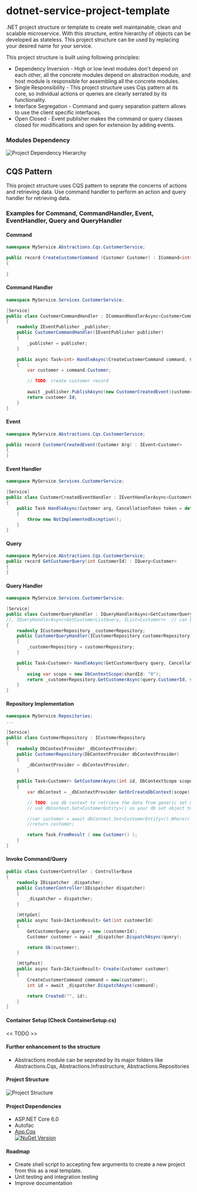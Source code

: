 # dotnet-service-project-template
.NET project structure or template to create well maintainable, clean and scalable microservice. With this structure, entire hierarchy of objects can be developed as stateless. This project structure can be used by replacing your desired name for your service. 

This project structure is built using following principles:
* Dependency Inversion - High or low level modules don't depend on each other, all the concrete modules depend on abstraction module, and host module is responsible for assembling all the concrete modules.
* Single Responsibility - This project structure uses Cqs pattern at its core, so individual actions or queries are clearly serrated by its functionality.
* Interface Segregation - Command and query separation pattern allows to use the client specific interfaces.
* Open Closed - Event publisher makes the command or query classes closed for modifications and open for extension by adding events.


### Modules Dependency

![Project Dependency Hierarchy](https://raw.githubusercontent.com/rjinaga/dotnet-service-project-template/main/diagram.svg)


## CQS Pattern
This project structure uses CQS pattern to seprate the concerns of actions and retrieving data.
Use command handler to perform an action and query handler for retrieving data.

### Examples for Command, CommandHandler, Event, EventHandler, Query and QueryHandler

#### Command
```csharp
namespace MyService.Abstractions.Cqs.CustomerService;

public record CreateCustomerCommand (Customer Customer) : ICommand<int>
{
    
}
```

#### Command Handler
```csharp
namespace MyService.Services.CustomerService;

[Service]
public class CustomerCommandHandler : ICommandHandlerAsync<CustomerCommand, int>
{
    readonly IEventPublisher _publisher;
    public CustomerCommandHandler(IEventPublisher publisher)
    {
        _publisher = publisher;
    }

    public async Task<int> HandleAsync(CreateCustomerCommand command, CancellationToken token = default)
    {
        var customer = command.Customer;

        // TODO: create customer record
        
        await _publisher.PublishAsync(new CustomerCreatedEvent(customer));
        return customer.Id;
    }
}
```


#### Event
```csharp
namespace MyService.Abstractions.Cqs.CustomerService;

public record CustomerCreatedEvent(Customer Arg) : IEvent<Customer>
{
}
```

#### Event Handler
```csharp
namespace MyService.Services.CustomerService;

[Service]
public class CustomerCreatedEventHandler : IEventHandlerAsync<CustomerCreatedEvent, Customer>
{
    public Task HandleAsync(Customer arg, CancellationToken token = default)
    {
        throw new NotImplementedException();
    }
}
```

#### Query 
```csharp
namespace MyService.Abstractions.Cqs.CustomerService;
public record GetCustomerQuery(int CustomerId) : IQuery<Customer>
{
}
```

#### Query Handler
```csharp
namespace MyService.Services.CustomerService;

[Service]
public class CustomerQueryHandler : IQueryHandlerAsync<GetCustomerQuery, Customer> 
//, IQueryHandlerAsync<GetCustomerListQuery, IList<Customer>>  // can be implemented multiple interfaces
{
    readonly ICustomerRepository _customerRepository;
    public CustomerQueryHandler(ICustomerRepository customerRepository)
    {
        _customerRepository = customerRepository;
    }

    public Task<Customer> HandleAsync(GetCustomerQuery query, CancellationToken token = default)
    {
        using var scope = new DbContextScope(shardId: "0");
        return _customerRepository.GetCustomerAsync(query.CustomerId, scope);
    }
}
```

#### Repository Implementation
```csharp
namespace MyService.Repositories;
...

[Service]
public class CustomerRepository : ICustomerRepository
{
    readonly DbContextProvider _dbContextProvider;
    public CustomerRepository(DbContextProvider dbContextProvider)
    {
        _dbContextProvider = dbContextProvider;
    }

    public Task<Customer> GetCustomerAsync(int id, DbContextScope scope)
    {
        var dbContext = _dbContextProvider.GetOrCreateDbContext(scope);

        // TODO: use db context to retrieve the data from generic set method
        // use dbContext.Set<CustomerEntity>() as your db set object to perform CRUD operations

        //var customer = await dbContext.Set<CustomerEntity>().Where(c => c.Id = id ).SingleOrDefaultAsync();
        //return customer;

        return Task.FromResult ( new Customer() );
    }
}
```

#### Invoke Command/Query

```csharp
public class CustomerController : ControllerBase
{
    readonly IDispatcher _dispatcher;
    public CustomerController(IDispatcher dispatcher)
    {
        _dispatcher = dispatcher;
    }

    [HttpGet]
    public async Task<IActionResult> Get(int customerId)
    {
        GetCustomerQuery query = new (customerId);
        Customer customer = await _dispatcher.DispatchAsync(query);

        return Ok(customer);
    }

    [HttpPost]
    public async Task<IActionResult> Create(Customer customer)   
    {
        CreateCustomerCommand command = new(customer);
        int id = await _dispatcher.DispatchAsync(command);

        return Created("", id);
    }
}
```

#### Container Setup (Check ContainerSetup.cs)
<< TODO >>

#### Further enhancement to the structure
* Abstractions module can be seprated by its major folders like Abstractions.Cqs, Abstractions.Infrastructure, Abstractions.Repositories

#### Project Structure

![Project Structure](https://raw.githubusercontent.com/rjinaga/dotnet-service-project-template/main/project-structure.png)


#### Project Dependencies
* ASP.NET Core 6.0
* Autofac
* [App.Cqs](https://github.com/rjinaga/App.Cqs)  
[![NuGet Version](https://img.shields.io/nuget/v/App.Cqs)](https://www.nuget.org/packages/App.Cqs)

#### Roadmap
* Create shell script to accepting few arguments to create a new project from this as a real template.
* Unit testing and integration testing
* Improve documentation
